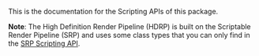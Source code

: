 This is the documentation for the Scripting APIs of this package.

**Note**: The High Definition Render Pipeline (HDRP) is built on the Scriptable Render Pipeline (SRP) and uses some class types that you can only find in the [SRP Scripting API](https://docs.unity3d.com/Packages/com.unity.render-pipelines.core@latest/index.html?subfolder=/api/index.html).
